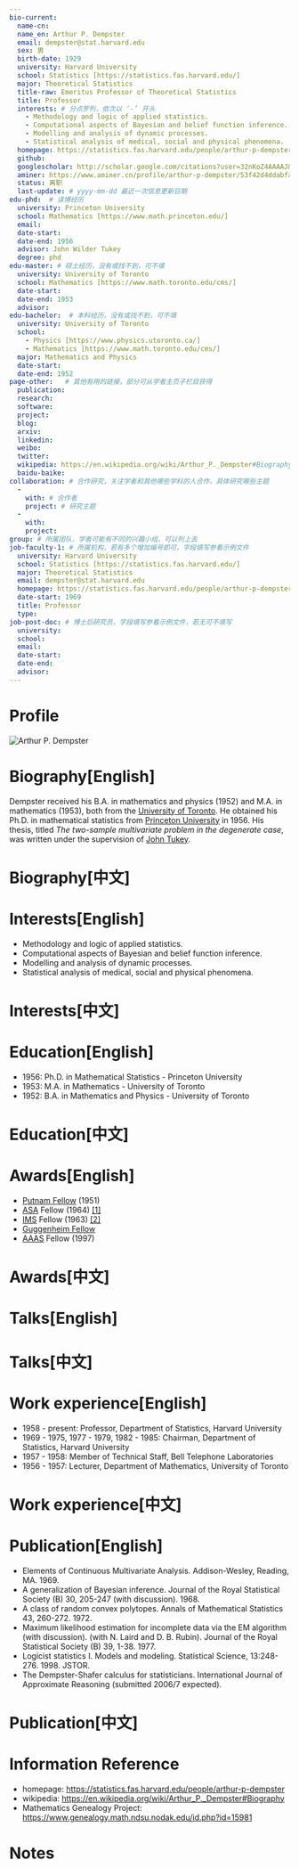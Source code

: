 ```yaml
---
bio-current:
  name-cn: 
  name_en: Arthur P. Dempster
  email: dempster@stat.harvard.edu
  sex: 男
  birth-date: 1929
  university: Harvard University 
  school: Statistics [https://statistics.fas.harvard.edu/]
  major: Theoretical Statistics
  title-raw: Emeritus Professor of Theoretical Statistics
  title: Professor
  interests: # 分点罗列，依次以 ‘-’ 开头
    - Methodology and logic of applied statistics.
    - Computational aspects of Bayesian and belief function inference.
    - Modelling and analysis of dynamic processes.
    - Statistical analysis of medical, social and physical phenomena.
  homepage: https://statistics.fas.harvard.edu/people/arthur-p-dempster
  github: 
  googlescholar: http://scholar.google.com/citations?user=32nKoZ4AAAAJ&hl=zh-TW
  aminer: https://www.aminer.cn/profile/arthur-p-dempster/53f42d4ddabfaedf435159cd
  status: 离职
  last-update: # yyyy-mm-dd 最近一次信息更新日期
edu-phd:  # 读博经历
  university: Princeton University
  school: Mathematics [https://www.math.princeton.edu/]
  email: 
  date-start: 
  date-end: 1956
  advisor: John Wilder Tukey
  degree: phd
edu-master: # 硕士经历，没有或找不到，可不填
  university: University of Toronto
  school: Mathematics [https://www.math.toronto.edu/cms/]
  date-start: 
  date-end: 1953
  advisor: 
edu-bachelor:  # 本科经历，没有或找不到，可不填
  university: University of Toronto
  school: 
    - Physics [https://www.physics.utoronto.ca/]
    - Mathematics [https://www.math.toronto.edu/cms/]
  major: Mathematics and Physics
  date-start: 
  date-end: 1952
page-other:   # 其他有用的链接，部分可从学者主页子栏目获得
  publication: 
  research: 
  software: 
  project: 
  blog: 
  arxiv: 
  linkedin:  
  weibo: 
  twitter: 
  wikipedia: https://en.wikipedia.org/wiki/Arthur_P._Dempster#Biography
  baidu-baike: 
collaboration: # 合作研究，关注学者和其他哪些学科的人合作，具体研究哪些主题
  - 
    with: # 合作者
    project: # 研究主题
  - 
    with: 
    project: 
group: # 所属团队，学者可能有不同的兴趣小组，可以列上去
job-faculty-1: # 所属机构，若有多个增加编号即可，字段填写参看示例文件
  university: Harvard University
  school: Statistics [https://statistics.fas.harvard.edu/]
  major: Theoretical Statistics
  email: dempster@stat.harvard.edu
  homepage: https://statistics.fas.harvard.edu/people/arthur-p-dempster
  date-start: 1969
  title: Professor
  type: 
job-post-doc: # 博士后研究员，字段填写参看示例文件，若无可不填写
  university: 
  school: 
  email: 
  date-start: 
  date-end: 
  advisor: 
---
```


# Profile

![Arthur P. Dempster](https://static.hwpi.harvard.edu/files/styles/profile_full/public/statistics-2/files/dempster.jpg?m=1560353404&itok=easXkw_D)

# Biography[English]
 
Dempster received his B.A. in mathematics and physics (1952) and M.A. in mathematics (1953), both from the [University of Toronto](https://en.wikipedia.org/wiki/University_of_Toronto "University of Toronto"). He obtained his Ph.D. in mathematical statistics from [Princeton University](https://en.wikipedia.org/wiki/Princeton_University "Princeton University") in 1956. His thesis, titled _The two-sample multivariate problem in the degenerate case_, was written under the supervision of [John Tukey](https://en.wikipedia.org/wiki/John_Tukey "John Tukey").

# Biography[中文]

# Interests[English]

- Methodology and logic of applied statistics.
- Computational aspects of Bayesian and belief function inference.
- Modelling and analysis of dynamic processes.
- Statistical analysis of medical, social and physical phenomena.

# Interests[中文]

# Education[English]

- 1956: Ph.D. in Mathematical Statistics - Princeton University
- 1953: M.A. in Mathematics - University of Toronto
- 1952: B.A. in Mathematics and Physics - University of Toronto


# Education[中文]

# Awards[English]

- [Putnam Fellow](https://en.wikipedia.org/wiki/William_Lowell_Putnam_Mathematical_Competition "William Lowell Putnam Mathematical Competition") (1951)  
- [ASA](https://en.wikipedia.org/wiki/American_Statistical_Association "American Statistical Association") Fellow (1964) [\[1\]](https://en.wikipedia.org/wiki/Arthur_P._Dempster#cite_note-asa-1)  
- [IMS](https://en.wikipedia.org/wiki/Institute_of_Mathematical_Statistics "Institute of Mathematical Statistics") Fellow (1963) [\[2\]](https://en.wikipedia.org/wiki/Arthur_P._Dempster#cite_note-ims-2)  
- [Guggenheim Fellow](https://en.wikipedia.org/wiki/Guggenheim_Fellow "Guggenheim Fellow")  
- [AAAS](https://en.wikipedia.org/wiki/American_Academy_of_Arts_and_Sciences "American Academy of Arts and Sciences") Fellow (1997)

# Awards[中文]

# Talks[English]

# Talks[中文]

# Work experience[English]

- 1958 - present: Professor, Department of Statistics, Harvard University
- 1969 - 1975, 1977 - 1979, 1982 - 1985: Chairman, Department of Statistics, Harvard University
- 1957 - 1958: Member of Technical Staff, Bell Telephone Laboratories
- 1956 - 1957: Lecturer, Department of Mathematics, University of Toronto

# Work experience[中文]

# Publication[English]

- Elements of Continuous Multivariate Analysis. Addison-Wesley, Reading, MA. 1969.
- A generalization of Bayesian inference. Journal of the Royal Statistical Society (B) 30, 205-247 (with discussion). 1968.
- A class of random convex polytopes. Annals of Mathematical Statistics 43, 260-272. 1972.
- Maximum likelihood estimation for incomplete data via the EM algorithm (with discussion). (with N. Laird and D. B. Rubin). Journal of the Royal Statistical Society (B) 39, 1-38. 1977.
- Logicist statistics I. Models and modeling. Statistical Science, 13:248-276. 1998. JSTOR.
- The Dempster-Shafer calculus for statisticians. International Journal of Approximate Reasoning (submitted 2006/7 expected).

# Publication[中文]

# Information Reference
- homepage: https://statistics.fas.harvard.edu/people/arthur-p-dempster
- wikipedia: https://en.wikipedia.org/wiki/Arthur_P._Dempster#Biography
- Mathematics Genealogy Project: https://www.genealogy.math.ndsu.nodak.edu/id.php?id=15981

# Notes